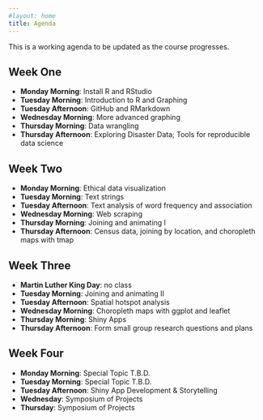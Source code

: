 ```yaml
---
#layout: home
title: Agenda
---
```


This is a working agenda to be updated as the course progresses.

## Week One
- **Monday Morning**: Install R and RStudio
- **Tuesday Morning**: Introduction to R and Graphing
- **Tuesday Afternoon**: GitHub and RMarkdown
- **Wednesday Morning**: More advanced graphing
- **Thursday Morning**: Data wrangling
- **Thursday Afternoon**: Exploring Disaster Data; Tools for reproducible data science

## Week Two

- **Monday Morning**: Ethical data visualization
- **Tuesday Morning**: Text strings
- **Tuesday Afternoon**: Text analysis of word frequency and association
- **Wednesday Morning**: Web scraping
- **Thursday Morning**: Joining and animating I
- **Thursday Afternoon**: Census data, joining by location, and choropleth maps with tmap

## Week Three

- **Martin Luther King Day**: no class
- **Tuesday Morning**: Joining and animating II
- **Tuesday Afternoon**: Spatial hotspot analysis
- **Wednesday Morning**: Choropleth maps with ggplot and leaflet
- **Thursday Morning**: Shiny Apps
- **Thursday Afternoon**: Form small group research questions and plans

## Week Four

- **Monday Morning**: Special Topic T.B.D.
- **Tuesday Morning**: Special Topic T.B.D.
- **Tuesday Afternoon**: Shiny App Development & Storytelling
- **Wednesday**: Symposium of Projects
- **Thursday**: Symposium of Projects